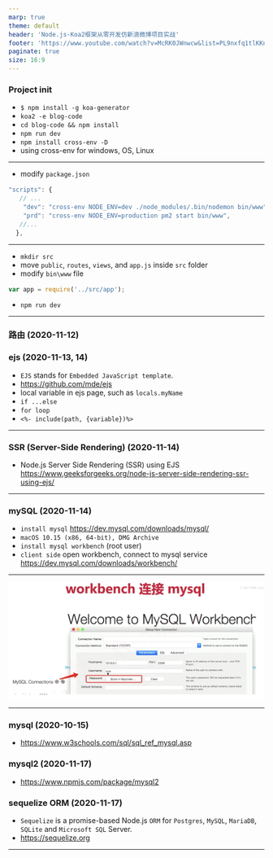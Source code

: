 ```yaml
---
marp: true
theme: default
header: 'Node.js-Koa2框架从零开发仿新浪微博项目实战'
footer: 'https://www.youtube.com/watch?v=McRK0JWnwcw&list=PL9nxfq1tlKKnOUzdKHwe_7dl5A0uOuTew'
paginate: true
size: 16:9
---
```


### Project init

- `$ npm install -g koa-generator`
- `koa2 -e blog-code`
- `cd blog-code && npm install`
- `npm run dev`
- `npm install cross-env -D`
- using cross-env for windows, OS, Linux

---

- modify `package.json`

```js
"scripts": {
   // ...
    "dev": "cross-env NODE_ENV=dev ./node_modules/.bin/nodemon bin/www",
    "prd": "cross-env NODE_ENV=production pm2 start bin/www",
   //...
  },
```

---

- `mkdir src`
- move `public`, `routes`, `views`, and `app.js` inside `src` folder
- modify `bin\www` file

```js
var app = require('../src/app');
```

- `npm run dev`

---

### 路由 (2020-11-12)

### ejs (2020-11-13, 14)

- `EJS` stands for `Embedded JavaScript template`.
- https://github.com/mde/ejs
- local variable in ejs page, such as `locals.myName`
- `if ...else`
- `for loop`
- `<%- include(path, {variable})%>`

---

### SSR (Server-Side Rendering) (2020-11-14)

- Node.js Server Side Rendering (SSR) using EJS https://www.geeksforgeeks.org/node-js-server-side-rendering-ssr-using-ejs/

---

### mySQL (2020-11-14)

- `install mysql` https://dev.mysql.com/downloads/mysql/
- `macOS 10.15 (x86, 64-bit), DMG Archive`
- `install mysql workbench` (root user)
- `client side` open workbench, connect to mysql service https://dev.mysql.com/downloads/workbench/

---

![85% bg brightness:0.9](workbench.png)

---

### mysql (2020-10-15)

- https://www.w3schools.com/sql/sql_ref_mysql.asp

### mysql2 (2020-11-17)

- https://www.npmjs.com/package/mysql2

### sequelize ORM (2020-11-17)

- `Sequelize` is a promise-based Node.js `ORM` for `Postgres`, `MySQL`, `MariaDB`, `SQLite` and `Microsoft SQL` Server.
- https://sequelize.org

---
